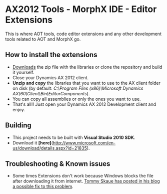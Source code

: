 # AX2012 Tools - MorphX IDE - Editor Extensions

This is where AOT tools, code editor extensions and any other development tools related to AOT and MorphX go.

## How to install the extensions

* [Downloads](http://ax2012editorext.codeplex.com/releases) the zip file with the libraries or clone the repository and build it yourself.
* Close your Dynamics AX 2012 client.
* **Unzip and copy** the libraries that you want to use to the AX client folder on disk (by default: _C:\Program Files (x86)\Microsoft Dynamics AX\60\Client\Bin\EditorComponents_).
* You can copy all assemblies or only the ones you want to use.
* That's all!! Just open your Dynamics AX 2012 Development client and enjoy.

## Building

* This project needs to be built with **Visual Studio 2010 SDK**.
* Download it **[here]**(http://www.microsoft.com/en-us/download/details.aspx?id=21835).

## Troubleshooting & Known issues

* Some times Extensions don't work because Windows blocks the file after downloading it from internet. [Tommy Skaue has posted in his blog a possible fix to this problem](http://yetanotherdynamicsaxblog.blogspot.com.es/2013/03/free-editor-extensions-for-ax2012.html?showComment=1363082266457#c2118124613862283410]).

